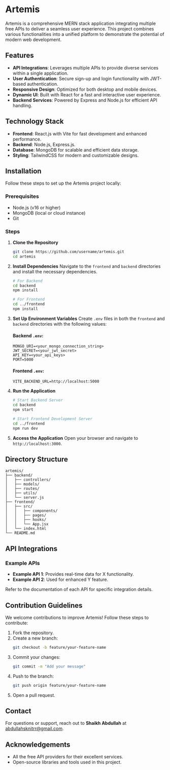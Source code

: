 # Artemis

Artemis is a comprehensive MERN stack application integrating multiple free APIs to deliver a seamless user experience. This project combines various functionalities into a unified platform to demonstrate the potential of modern web development.

## Features

- **API Integrations**: Leverages multiple APIs to provide diverse services within a single application.
- **User Authentication**: Secure sign-up and login functionality with JWT-based authentication.
- **Responsive Design**: Optimized for both desktop and mobile devices.
- **Dynamic UI**: Built with React for a fast and interactive user experience.
- **Backend Services**: Powered by Express and Node.js for efficient API handling.

## Technology Stack

- **Frontend**: React.js with Vite for fast development and enhanced performance.
- **Backend**: Node.js, Express.js.
- **Database**: MongoDB for scalable and efficient data storage.
- **Styling**: TailwindCSS for modern and customizable designs.

## Installation

Follow these steps to set up the Artemis project locally:

### Prerequisites

- Node.js (v16 or higher)
- MongoDB (local or cloud instance)
- Git

### Steps

1. **Clone the Repository**
   ```bash
   git clone https://github.com/username/artemis.git
   cd artemis
   ```

2. **Install Dependencies**
   Navigate to the `frontend` and `backend` directories and install the necessary dependencies.
   ```bash
   # For Backend
   cd backend
   npm install

   # For Frontend
   cd ../frontend
   npm install
   ```

3. **Set Up Environment Variables**
   Create `.env` files in both the `frontend` and `backend` directories with the following values:

   #### Backend `.env`:
   ```env
   MONGO_URI=<your_mongo_connection_string>
   JWT_SECRET=<your_jwt_secret>
   API_KEY=<your_api_keys>
   PORT=5000
   ```

   #### Frontend `.env`:
   ```env
   VITE_BACKEND_URL=http://localhost:5000
   ```

4. **Run the Application**
   ```bash
   # Start Backend Server
   cd backend
   npm start

   # Start Frontend Development Server
   cd ../frontend
   npm run dev
   ```

5. **Access the Application**
   Open your browser and navigate to `http://localhost:3000`.

## Directory Structure

```
artemis/
├── backend/
│   ├── controllers/
│   ├── models/
│   ├── routes/
│   ├── utils/
│   └── server.js
├── frontend/
│   ├── src/
│   │   ├── components/
│   │   ├── pages/
│   │   ├── hooks/
│   │   └── App.jsx
│   └── index.html
└── README.md
```

## API Integrations

### Example APIs

- **Example API 1**: Provides real-time data for X functionality.
- **Example API 2**: Used for enhanced Y feature.

Refer to the documentation of each API for specific integration details.

## Contribution Guidelines

We welcome contributions to improve Artemis! Follow these steps to contribute:

1. Fork the repository.
2. Create a new branch:
   ```bash
   git checkout -b feature/your-feature-name
   ```
3. Commit your changes:
   ```bash
   git commit -m "Add your message"
   ```
4. Push to the branch:
   ```bash
   git push origin feature/your-feature-name
   ```
5. Open a pull request.


## Contact

For questions or support, reach out to **Shaikh Abdullah** at [abdullahsknitrr@gmail.com](mailto:abdullahsknitrr@gmail.com).

## Acknowledgements

- All the free API providers for their excellent services.
- Open-source libraries and tools used in this project.
